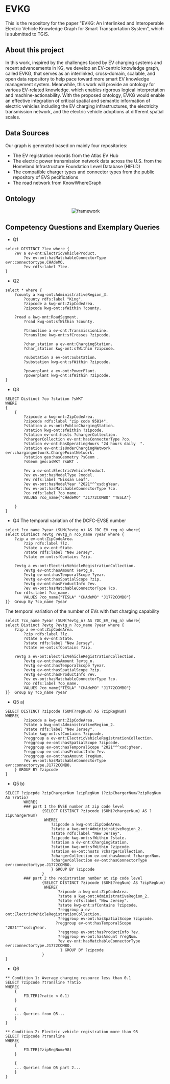 # EVKG
This is the repository for the paper "EVKG: An Interlinked and Interoperable Electric Vehicle Knowledge Graph for Smart Transportation System", which is submitted to TGIS.
## About this project
In this work, inspired by the challenges faced by EV charging systems and recent advancements in KG, we develop an EV-centric knowledge graph, called EVKG, that serves as an interlinked, cross-domain, scalable, and open data repository to help pace toward more smart EV knowledge management system. Meanwhile, this work will provide an ontology for various EV-related knowledge. which enables rigorous logical interpretation and machine-actionability. With the proposed ontology, EVKG would enable an effective integration of critical spatial and semantic information of electric vehicles including the EV charging infrastructures, the electricity transmission network,
and the electric vehicle adoptions at different spatial scales.
## Data Sources 
Our graph is generated based on mainly four repositories: 
* The EV registration records from the Atlas EV Hub
* The electric power transmission network data across the U.S. from the Homeland Infrastructure Foundation Level Database (HIFLD)
* The compatible charger types and connector types from the public repository of EVS pecifications
* The road network from KnowWhereGraph
## Ontology
<p align="center">
    <img src="https://github.com/EVKG/evkg/blob/main/ontology.png" alt="framework" >
</p>

## Competency Questions and Exemplary Queries
* Q1
```
select DISTINCT ?lev where { 
	?ev a ev-ont:ElectricVehicleProduct.
    	?ev ev-ont:hasMatchableConnectorType evr:connectortype.CHAdeMO.
    	?ev rdfs:label ?lev.
}
```
* Q2
```
select * where { 
	?county a kwg-ont:AdministrativeRegion_3.
    	?county rdfs:label "King".
    	?zipcode a kwg-ont:ZipCodeArea.
    	?zipcode kwg-ont:sfWithin ?county.
    
   	?road a kwg-ont:RoadSegment.
    	?road kwg-ont:sfWithin ?county.
    
    	?transline a ev-ont:TransmissionLine.
    	?transline kwg-ont:sfCrosses ?zipcode.
	
    	?char_station a ev-ont:ChargingStation.
    	?char_station kwg-ont:sfWithin ?zipcode.
    
    	?substation a ev-ont:Substation.
    	?substation kwg-ont:sfWithin ?zipcode.
    
    	?powerplant a ev-ont:PowerPlant.
    	?powerplant kwg-ont:sfWithin ?zipcode.
}

```
* Q3
```
SELECT Distinct ?co ?station ?sWKT
WHERE
{
    {    
        ?zipcode a kwg-ont:ZipCodeArea.
        ?zipcode rdfs:label "zip code 95814".
        ?station a ev-ont:PublicChargingStation.
        ?station kwg-ont:sfWithin ?zipcode.
        ?station ev-ont:hosts ?chargerCollection. 
        ?chargerCollection ev-ont:hasConnectorType ?co.
        ?station ev-ont:hasOperatingHours "24 hours daily  ".
        ?station ev-ont:isUnderChargingNetwork evr:chargingnetwork.ChargePointNetwork.
        ?station geo:hasGeometry ?sGeom .
        ?sGeom geo:asWKT ?sWKT .
        
        ?ev a ev-ont:ElectricVehicleProduct.
        ?ev ev-ont:hasModelType ?model.
        ?ev rdfs:label "Nissan Leaf".
        ?ev ev-ont:hasModelYear "2021"^^xsd:gYear.
        ?ev ev-ont:hasMatchableConnectorType ?co.
        ?co rdfs:label ?co_name.
        VALUES ?co_name{"CHAdeMO" "J1772COMBO" "TESLA"}

    }
}
```
* Q4 The temporal variation of the DCFC-EVSE number
```
select ?co_name ?year (SUM(?evtg_n) AS ?DC_EV_reg_n) where{
select Distinct ?evtg ?evtg_n ?co_name ?year where { 
	?zip a ev-ont:ZipCodeArea.
    	?zip rdfs:label ?lz.
    	?state a ev-ont:State.
    	?state rdfs:label "New Jersey".
    	?state ev-ont:sfContains ?zip.

	?evtg a ev-ont:ElectricVehicleRegistrationCollection.
    	?evtg ev-ont:hasAmount ?evtg_n.
    	?evtg ev-ont:hasTemporalScope ?year.
    	?evtg ev-ont:hasSpatialScope ?zip.
    	?evtg ev-ont:hasProductInfo ?ev.
    	?ev ev-ont:hasMatchableConnectorType ?co.
   	?co rdfs:label ?co_name.
    	VALUES ?co_name{"TESLA" "CHAdeMO" "J1772COMBO"}
}}  Group By ?co_name ?year

```
The temporal variation of the number of EVs with fast charging capability
```
select ?co_name ?year (SUM(?evtg_n) AS ?DC_EV_reg_n) where{
select Distinct ?evtg ?evtg_n ?co_name ?year where { 
	?zip a ev-ont:ZipCodeArea.
    	?zip rdfs:label ?lz.
    	?state a ev-ont:State.
    	?state rdfs:label "New Jersey".
    	?state ev-ont:sfContains ?zip.

	?evtg a ev-ont:ElectricVehicleRegistrationCollection.
    	?evtg ev-ont:hasAmount ?evtg_n.
    	?evtg ev-ont:hasTemporalScope ?year.
    	?evtg ev-ont:hasSpatialScope ?zip.
    	?evtg ev-ont:hasProductInfo ?ev.
    	?ev ev-ont:hasMatchableConnectorType ?co.
    	?co rdfs:label ?co_name.
    	VALUES ?co_name{"TESLA" "CHAdeMO" "J1772COMBO"}
}}  Group By ?co_name ?year
```
* Q5 a)
```
SELECT DISTINCT ?zipcode (SUM(?regNum) AS ?zipRegNum)
WHERE{
        ?zipcode a kwg-ont:ZipCodeArea.
        ?state a kwg-ont:AdministrativeRegion_2.
        ?state rdfs:label "New Jersey".
        ?state kwg-ont:sfContains ?zipcode.
        ?reggroup a ev-ont:ElectricVehicleRegistrationCollection.
        ?reggroup ev-ont:hasSpatialScope ?zipcode.
        ?reggroup ev-ont:hasTemporalScope "2021"^^xsd:gYear.
        ?reggroup ev-ont:hasProductInfo ?ev. 
        ?reggroup ev-ont:hasAmount ?regNum.
        ?ev ev-ont:hasMatchableConnectorType evr:connectortype.J1772COMBO.
	} GROUP BY ?zipcode
}

```
* Q5 b)
```
SELECT ?zipcpde ?zipChargerNum ?zipRegNum (?zipChargerNum/?zipRegNum AS ?ratio)
        WHERE{
		### part 1 the EVSE number at zip code level
            	{SELECT DISTINCT ?zipcode (SUM(?chargerNum) AS ?zipChargerNum)
                 WHERE{
                    ?zipcode a kwg-ont:ZipCodeArea.
                    ?state a kwg-ont:AdministrativeRegion_2.
                    ?state rdfs:label "New Jersey".
                    ?zipcode kwg-ont:sfWithin ?state.
                    ?station a ev-ont:ChargingStation.
                    ?station kwg-ont:sfWithin ?zipcode.
                    ?station ev-ont:hosts ?chargerCollection. 
                    ?chargerCollection ev-ont:hasAmount ?chargerNum.
                    ?chargerCollection ev-ont:hasConnectorType evr:connectortype.J1772COMBO.
                    } GROUP BY ?zipcode
                }
		### part 2 the registration number at zip code level
                {SELECT DISTINCT ?zipcode (SUM(?regNum) AS ?zipRegNum)
                 WHERE{
                       ?zipcode a kwg-ont:ZipCodeArea.
                       ?state a kwg-ont:AdministrativeRegion_2.
                       ?state rdfs:label "New Jersey".
                       ?state kwg-ont:sfContains ?zipcode.
                       ?reggroup a ev-ont:ElectricVehicleRegistrationCollection.
                       ?reggroup ev-ont:hasSpatialScope ?zipcode.
                      ?reggroup ev-ont:hasTemporalScope "2021"^^xsd:gYear.
                       ?reggroup ev-ont:hasProductInfo ?ev. 
                       ?reggroup ev-ont:hasAmount ?regNum.
                       ?ev ev-ont:hasMatchableConnectorType evr:connectortype.J1772COMBO.
                        } GROUP BY ?zipcode
                }
}
```
* Q6
```
** Condition 1: Average charging resource less than 0.1
SELECT ?zipcode ?transline ?ratio 
WHERE{
    {
        FILTER(?ratio < 0.1)
    }

    {
    ... Queries from Q5...
    }
}
```
```
** Condition 2: Electric vehicle registration more than 98
SELECT ?zipcode ?transline 
WHERE{
    {
        FILTER(?zipRegNum>98)
    }

    {
    ... Queries from Q5 part 2...
    }
}
```


